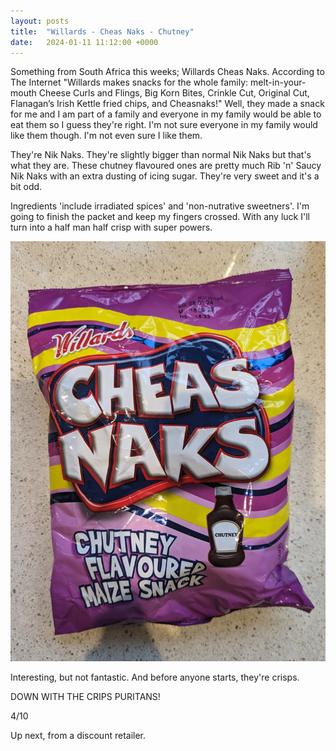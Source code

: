 ```yaml
---
layout: posts
title:  "Willards - Cheas Naks - Chutney"
date:   2024-01-11 11:12:00 +0000
---
```

Something from South Africa this weeks; Willards Cheas Naks. According to The Internet "Willards makes snacks for the whole family: melt-in-your-mouth Cheese Curls and Flings, Big Korn Bites, Crinkle Cut, Original Cut, Flanagan’s Irish Kettle fried chips, and Cheasnaks!" Well, they made a snack for me and I am part of a family and everyone in my family would be able to eat them so I guess they're right. I'm not sure everyone in my family would like them though. I'm not even sure I like them.

They're Nik Naks. They're slightly bigger than normal Nik Naks but that's what they are. These chutney flavoured ones are pretty much Rib 'n' Saucy Nik Naks with an extra dusting of icing sugar. They're very sweet and it's a bit odd.

Ingredients 'include irradiated spices' and 'non-nutrative sweetners'. I'm going to finish the packet and keep my fingers crossed. With any luck I'll turn into a half man half crisp with super powers.

<img style="max-height:50vh" src="/assets/images/wcncf.jpg" alt="McCoy's - Epic Eats - Spicy Salsa Packet"/>

Interesting, but not fantastic. And before anyone starts, they're crisps. 

DOWN WITH THE CRIPS PURITANS!

4/10

Up next, from a discount retailer.
